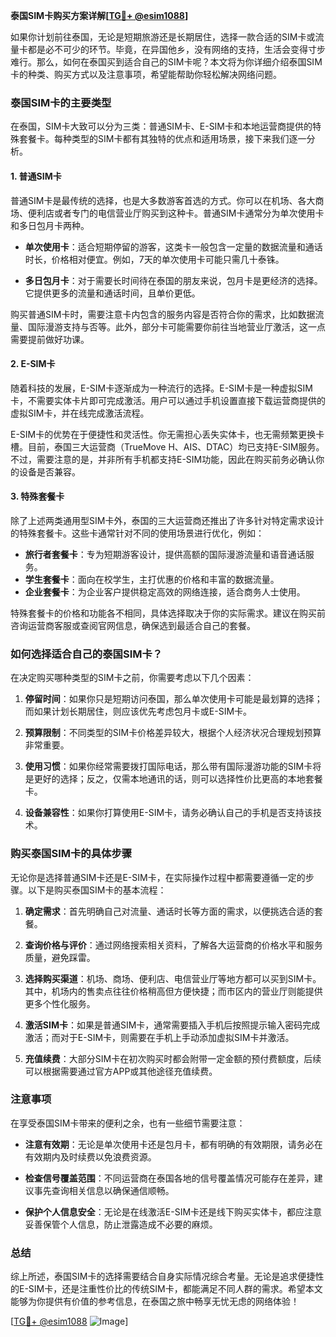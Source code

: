 **泰国SIM卡购买方案详解[[TG💪+ @esim1088](https://t.me/s/esim1088)]**

如果你计划前往泰国，无论是短期旅游还是长期居住，选择一款合适的SIM卡或流量卡都是必不可少的环节。毕竟，在异国他乡，没有网络的支持，生活会变得寸步难行。那么，如何在泰国买到适合自己的SIM卡呢？本文将为你详细介绍泰国SIM卡的种类、购买方式以及注意事项，希望能帮助你轻松解决网络问题。

### 泰国SIM卡的主要类型

在泰国，SIM卡大致可以分为三类：普通SIM卡、E-SIM卡和本地运营商提供的特殊套餐卡。每种类型的SIM卡都有其独特的优点和适用场景，接下来我们逐一分析。

#### 1. 普通SIM卡

普通SIM卡是最传统的选择，也是大多数游客首选的方式。你可以在机场、各大商场、便利店或者专门的电信营业厅购买到这种卡。普通SIM卡通常分为单次使用卡和多日包月卡两种。

- **单次使用卡**：适合短期停留的游客，这类卡一般包含一定量的数据流量和通话时长，价格相对便宜。例如，7天的单次使用卡可能只需几十泰铢。
  
- **多日包月卡**：对于需要长时间待在泰国的朋友来说，包月卡是更经济的选择。它提供更多的流量和通话时间，且单价更低。

购买普通SIM卡时，需要注意卡内包含的服务内容是否符合你的需求，比如数据流量、国际漫游支持与否等。此外，部分卡可能需要你前往当地营业厅激活，这一点需要提前做好功课。

#### 2. E-SIM卡

随着科技的发展，E-SIM卡逐渐成为一种流行的选择。E-SIM卡是一种虚拟SIM卡，不需要实体卡片即可完成激活。用户可以通过手机设置直接下载运营商提供的虚拟SIM卡，并在线完成激活流程。

E-SIM卡的优势在于便捷性和灵活性。你无需担心丢失实体卡，也无需频繁更换卡槽。目前，泰国三大运营商（TrueMove H、AIS、DTAC）均已支持E-SIM服务。不过，需要注意的是，并非所有手机都支持E-SIM功能，因此在购买前务必确认你的设备是否兼容。

#### 3. 特殊套餐卡

除了上述两类通用型SIM卡外，泰国的三大运营商还推出了许多针对特定需求设计的特殊套餐卡。这些卡通常针对不同的使用场景进行优化，例如：

- **旅行者套餐卡**：专为短期游客设计，提供高额的国际漫游流量和语音通话服务。
- **学生套餐卡**：面向在校学生，主打优惠的价格和丰富的数据流量。
- **企业套餐卡**：为企业客户提供稳定高效的网络连接，适合商务人士使用。

特殊套餐卡的价格和功能各不相同，具体选择取决于你的实际需求。建议在购买前咨询运营商客服或查阅官网信息，确保选到最适合自己的套餐。

### 如何选择适合自己的泰国SIM卡？

在决定购买哪种类型的SIM卡之前，你需要考虑以下几个因素：

1. **停留时间**：如果你只是短期访问泰国，那么单次使用卡可能是最划算的选择；而如果计划长期居住，则应该优先考虑包月卡或E-SIM卡。
   
2. **预算限制**：不同类型的SIM卡价格差异较大，根据个人经济状况合理规划预算非常重要。

3. **使用习惯**：如果你经常需要拨打国际电话，那么带有国际漫游功能的SIM卡将是更好的选择；反之，仅需本地通讯的话，则可以选择性价比更高的本地套餐卡。

4. **设备兼容性**：如果你打算使用E-SIM卡，请务必确认自己的手机是否支持该技术。

### 购买泰国SIM卡的具体步骤

无论你是选择普通SIM卡还是E-SIM卡，在实际操作过程中都需要遵循一定的步骤。以下是购买泰国SIM卡的基本流程：

1. **确定需求**：首先明确自己对流量、通话时长等方面的需求，以便挑选合适的套餐。
   
2. **查询价格与评价**：通过网络搜索相关资料，了解各大运营商的价格水平和服务质量，避免踩雷。

3. **选择购买渠道**：机场、商场、便利店、电信营业厅等地方都可以买到SIM卡。其中，机场内的售卖点往往价格稍高但方便快捷；而市区内的营业厅则能提供更多个性化服务。

4. **激活SIM卡**：如果是普通SIM卡，通常需要插入手机后按照提示输入密码完成激活；而对于E-SIM卡，则需要在手机上手动添加虚拟SIM卡并激活。

5. **充值续费**：大部分SIM卡在初次购买时都会附带一定金额的预付费额度，后续可以根据需要通过官方APP或其他途径充值续费。

### 注意事项

在享受泰国SIM卡带来的便利之余，也有一些细节需要注意：

- **注意有效期**：无论是单次使用卡还是包月卡，都有明确的有效期限，请务必在有效期内及时续费以免浪费资源。
  
- **检查信号覆盖范围**：不同运营商在泰国各地的信号覆盖情况可能存在差异，建议事先查询相关信息以确保通信顺畅。

- **保护个人信息安全**：无论是在线激活E-SIM卡还是线下购买实体卡，都应注意妥善保管个人信息，防止泄露造成不必要的麻烦。

### 总结

综上所述，泰国SIM卡的选择需要结合自身实际情况综合考量。无论是追求便捷性的E-SIM卡，还是注重性价比的传统SIM卡，都能满足不同人群的需求。希望本文能够为你提供有价值的参考信息，在泰国之旅中畅享无忧无虑的网络体验！

[[TG💪+ @esim1088](https://t.me/s/esim1088) ![Image](https://i.postimg.cc/4NQfJmqS/Snipaste-2025-05-13-00-14-12.png)]